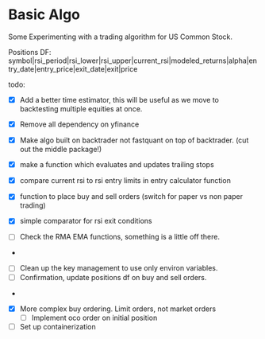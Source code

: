 # Basic Algo

Some Experimenting with a trading algorithm for US Common Stock. 

Positions DF:
symbol|rsi_period|rsi_lower|rsi_upper|current_rsi|modeled_returns|alpha|entry_date|entry_price|exit_date|exit|price

todo:
- [x] Add a better time estimator, this will be useful as we move to backtesting multiple equities at once. 
- [x] Remove all dependency on yfinance
- [x] Make algo built on backtrader not fastquant on top of backtrader. (cut out the middle package!)

- [x] make a function which evaluates and updates trailing stops
- [x] compare current rsi to rsi entry limits in entry calculator function
- [x] function to place buy and sell orders (switch for paper vs non paper trading)
- [x] simple comparator for rsi exit conditions
- [ ] Check the RMA EMA functions, something is a little off there. 
- 
- [ ] Clean up the key management to use only environ variables. 
- [ ] Confirmation, update positions df on buy and sell orders. 
- 
- [x] More complex buy ordering. Limit orders, not market orders
    - [ ] Implement oco order on initial position
- [ ] Set up containerization